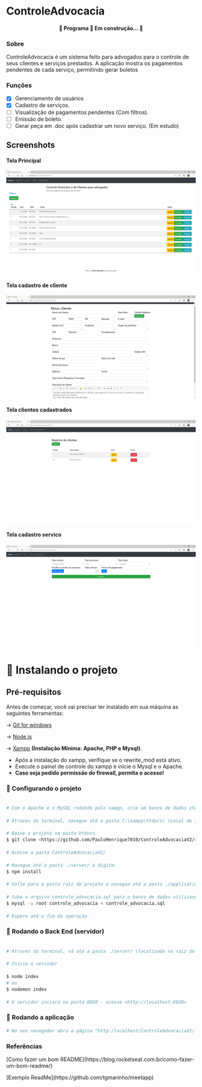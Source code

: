 # ControleAdvocacia

<h4 align="center"> 
	🚧  Programa  🚀 Em construção...  🚧
</h4>

### Sobre
<p> ControleAdvocacia é um sistema feito para advogados para o controle de seus clientes e serviços prestados. A aplicação mostra os pagamentos pendentes de cada serviço, permitindo gerar boletos</p>

### Funções

- [x] Gerenciamento de usuários
- [x] Cadastro de serviços.
- [ ] Visualização de pagamentos pendentes (Com filtros).
- [ ] Emissão de boleto.
- [ ] Gerar peça em .doc após cadastrar um novo serviço. (Em estudo)

## Screenshots



#### Tela Principal
![Tela Principal](https://github.com/PauloHenrique7010/ControleAdvocaciaV2/blob/main/anexos/screenshots/telaPrincipal.png)

#### Tela cadastro de cliente
![Tela Principal](https://github.com/PauloHenrique7010/ControleAdvocaciaV2/blob/main/anexos/screenshots/telaNovoCliente.png)

#### Tela clientes cadastrados
![Tela Principal](https://github.com/PauloHenrique7010/ControleAdvocaciaV2/blob/main/anexos/screenshots/telaCadastroCliente.png)

#### Tela cadastro servico
![Tela Principal](https://github.com/PauloHenrique7010/ControleAdvocaciaV2/blob/main/anexos/screenshots/telaNovoServico.png)


# 🎲 Instalando o projeto

## Pré-requisitos

Antes de começar, você vai precisar ter instalado em sua máquina as seguintes ferramentas:

-> [Git for windows](https://git-scm.com)

-> [Node.js](https://nodejs.org/en/)

-> [Xampp](https://www.apachefriends.org/) <b>(Instalação Mínima: Apache, PHP e Mysql)</b>.

- Após a instalação do xampp, verifique se o rewrite_mod está ativo.
- Execute o painel de controle do xampp e inicie o Mysql e o Apache.
- <b>Caso seja pedido permissão do firewall, permita o acesso!</b>


### 🎲 Configurando o projeto
```bash

# Com o Apache e o MySQL rodando pelo xampp, crie um banco de dados chamado "controle_advocacia". 

# Através do terminal, navegue até a pasta C:\xampp\htdocs\ (Local de instalação do xampp no Windows)

# Baixe o projeto na pasta htdocs
$ git clone <https://github.com/PauloHenrique7010/ControleAdvocaciaV2/>

# Acesse a pasta ControleAdvocaciaV2/

# Navegue até a pasta ./server/ e digite:
$ npm install

# Volte para a pasta raiz do projeto e navegue até a pasta ./application/outros/

# Suba o arquivo controle_advocacia.sql para o banco de dados utilizando o comando
$ mysql -u root controle_advocacia < controle_advocacia.sql

# Espere até o fim da operação.
```


### 🎲 Rodando o Back End (servidor)

```bash

# Através do terminal, vá até a pasta ./server/ (localizada na raiz do projeto).

# Inicie o servidor

$ node index
# ou
$ nodemon index

# O servidor inciará na porta 8020 - acesse <http://localhost:8020>
```
### 🎲 Rodando a aplicação 
```bash
# No seu navegador abra a página "http:/localhost/ControleAdvocaciaV2/
```


### Referências
<p>[Como fazer um bom README](https://blog.rocketseat.com.br/como-fazer-um-bom-readme/)</p>
<p>[Exemplo ReadMe](https://github.com/tgmarinho/meetapp)</p>

